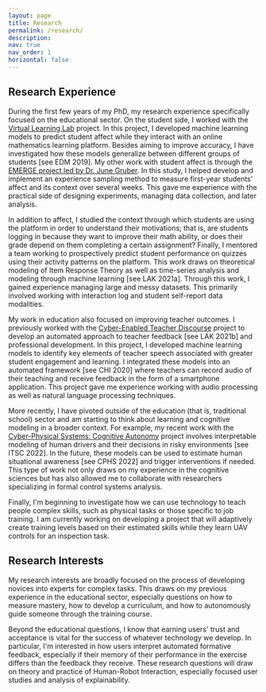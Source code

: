 ```yaml
---
layout: page
title: Research
permalink: /research/
description:
nav: true
nav_order: 1
horizontal: false
---
```


## Research Experience
During the first few years of my PhD, my research experience specifically focused on the educational sector. On the student side, I worked with the [Virtual Learning Lab](http://virtuallearninglab.org/) project. In this project, I developed machine learning models to predict student affect while they interact with an online mathematics learning platform. Besides aiming to improve accuracy, I have investigated how these models generalize between different groups of students [see EDM 2019]. My other work with student affect is through the [EMERGE project led by Dr. June Gruber](http://gruberpeplab.com/index.php). In this study, I helped develop and implement an experience sampling method to measure first-year students’ affect and its context over several weeks. This gave me experience with the practical side of designing experiments, managing data collection, and later analysis.

In addition to affect, I studied the context through which students are using the platform in order to understand their motivations; that is, are students logging in because they want to improve their math ability, or does their grade depend on them completing a certain assignment? Finally, I  mentored a team working to prospectively predict student performance on quizzes using their activity patterns on the platform. This work draws on theoretical modeling of Item Response Theory as well as time-series analysis and modeling through machine learning [see LAK 2021a]. Through this work, I gained experience managing large and messy datasets. This primarily involved working with interaction log and student self-report data modalities.

My work in education also focused on improving teacher outcomes. I previously worked with the [Cyber-Enabled Teacher Discourse](https://www.nsf.gov/awardsearch/showAward?AWD_ID=1735793&HistoricalAwards=false) project to develop an automated approach to teacher feedback [see LAK 2021b] and professional development. In this project, I developed machine learning models to identify key elements of teacher speech associated with greater student engagement and learning. I integrated these models into an automated framework [see CHI 2020] where teachers can record audio of their teaching and receive feedback in the form of a smartphone application. This project gave me experience working with audio processing as well as natural language processing techniques.

More recently, I have pivoted outside of the education (that is, traditional school) sector and am starting to think about learning and cognitive modeling in a broader context. For example, my recent work with the [Cyber-Physical Systems: Cognitive Autonomy](https://www.nsf.gov/awardsearch/showAward?AWD_ID=1836952&HistoricalAwards=false) project involves interpretable modeling of human drivers and their decisions in risky environments [see ITSC 2022]. In the future, these models can be used to estimate human situational awareness [see CPHS 2022] and trigger interventions if needed. This type of work not only draws on my experience in the cognitive sciences but has also allowed me to collaborate with researchers specializing in formal control systems analysis.

Finally, I'm beginning to investigate how we can use technology to teach people complex skills, such as physical tasks or those specific to job training. I am currently working on developing a project that will adaptively create training levels based on their estimated skills while they learn UAV controls for an inspection task. 

## Research Interests
My research interests are broadly focused on the process of developing novices into experts for complex tasks. This draws on my previous experience in the educational sector, especially questions on how to measure mastery, how to develop a curriculum, and how to autonomously guide someone through the training course.

Beyond the educational questions, I know that earning users' trust and acceptance is vital for the success of whatever technology we develop. In particular, I'm interested in how users interpret automated formative feedback, especially if their memory of their performance in the exercise differs than the feedback they receive. These research questions will draw on theory  and practice of Human-Robot Interaction, especially focused user studies and analysis of explainability.
